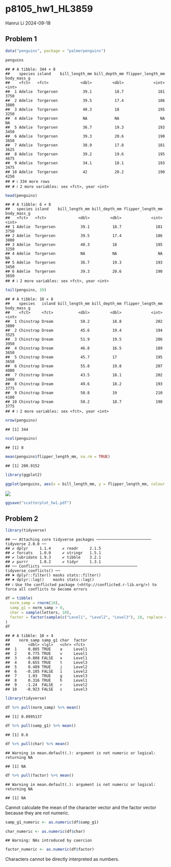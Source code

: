 p8105_hw1_HL3859
================
Hanrui Li
2024-09-18

## Problem 1

``` r
data("penguins", package = "palmerpenguins")
```

``` r
penguins
```

    ## # A tibble: 344 × 8
    ##    species island    bill_length_mm bill_depth_mm flipper_length_mm body_mass_g
    ##    <fct>   <fct>              <dbl>         <dbl>             <int>       <int>
    ##  1 Adelie  Torgersen           39.1          18.7               181        3750
    ##  2 Adelie  Torgersen           39.5          17.4               186        3800
    ##  3 Adelie  Torgersen           40.3          18                 195        3250
    ##  4 Adelie  Torgersen           NA            NA                  NA          NA
    ##  5 Adelie  Torgersen           36.7          19.3               193        3450
    ##  6 Adelie  Torgersen           39.3          20.6               190        3650
    ##  7 Adelie  Torgersen           38.9          17.8               181        3625
    ##  8 Adelie  Torgersen           39.2          19.6               195        4675
    ##  9 Adelie  Torgersen           34.1          18.1               193        3475
    ## 10 Adelie  Torgersen           42            20.2               190        4250
    ## # ℹ 334 more rows
    ## # ℹ 2 more variables: sex <fct>, year <int>

``` r
head(penguins)
```

    ## # A tibble: 6 × 8
    ##   species island    bill_length_mm bill_depth_mm flipper_length_mm body_mass_g
    ##   <fct>   <fct>              <dbl>         <dbl>             <int>       <int>
    ## 1 Adelie  Torgersen           39.1          18.7               181        3750
    ## 2 Adelie  Torgersen           39.5          17.4               186        3800
    ## 3 Adelie  Torgersen           40.3          18                 195        3250
    ## 4 Adelie  Torgersen           NA            NA                  NA          NA
    ## 5 Adelie  Torgersen           36.7          19.3               193        3450
    ## 6 Adelie  Torgersen           39.3          20.6               190        3650
    ## # ℹ 2 more variables: sex <fct>, year <int>

``` r
tail(penguins, 10)
```

    ## # A tibble: 10 × 8
    ##    species   island bill_length_mm bill_depth_mm flipper_length_mm body_mass_g
    ##    <fct>     <fct>           <dbl>         <dbl>             <int>       <int>
    ##  1 Chinstrap Dream            50.2          18.8               202        3800
    ##  2 Chinstrap Dream            45.6          19.4               194        3525
    ##  3 Chinstrap Dream            51.9          19.5               206        3950
    ##  4 Chinstrap Dream            46.8          16.5               189        3650
    ##  5 Chinstrap Dream            45.7          17                 195        3650
    ##  6 Chinstrap Dream            55.8          19.8               207        4000
    ##  7 Chinstrap Dream            43.5          18.1               202        3400
    ##  8 Chinstrap Dream            49.6          18.2               193        3775
    ##  9 Chinstrap Dream            50.8          19                 210        4100
    ## 10 Chinstrap Dream            50.2          18.7               198        3775
    ## # ℹ 2 more variables: sex <fct>, year <int>

``` r
nrow(penguins)
```

    ## [1] 344

``` r
ncol(penguins)
```

    ## [1] 8

``` r
mean(penguins$flipper_length_mm, na.rm = TRUE)
```

    ## [1] 200.9152

``` r
library(ggplot2)

ggplot(penguins, aes(x = bill_length_mm, y = flipper_length_mm, colour = species)) + geom_point()
```

![](p8105_hw1_HL3859_files/figure-gfm/unnamed-chunk-3-1.png)<!-- -->

``` r
ggsave("scatterplot_hw1.pdf")
```

## Problem 2

``` r
library(tidyverse)
```

    ## ── Attaching core tidyverse packages ──────────────────────── tidyverse 2.0.0 ──
    ## ✔ dplyr     1.1.4     ✔ readr     2.1.5
    ## ✔ forcats   1.0.0     ✔ stringr   1.5.1
    ## ✔ lubridate 1.9.3     ✔ tibble    3.2.1
    ## ✔ purrr     1.0.2     ✔ tidyr     1.3.1
    ## ── Conflicts ────────────────────────────────────────── tidyverse_conflicts() ──
    ## ✖ dplyr::filter() masks stats::filter()
    ## ✖ dplyr::lag()    masks stats::lag()
    ## ℹ Use the conflicted package (<http://conflicted.r-lib.org/>) to force all conflicts to become errors

``` r
df = tibble(
  norm_samp = rnorm(10),
  samp_g1 = norm_samp > 0,
  char = sample(letters, 10),
  factor = factor(sample(c("Level1", "Level2", "Level3"), 10, replace = TRUE))
)
df
```

    ## # A tibble: 10 × 4
    ##    norm_samp samp_g1 char  factor
    ##        <dbl> <lgl>   <chr> <fct> 
    ##  1     0.805 TRUE    a     Level1
    ##  2     0.775 TRUE    v     Level1
    ##  3    -0.808 FALSE   x     Level1
    ##  4     0.655 TRUE    t     Level3
    ##  5     0.489 TRUE    j     Level2
    ##  6    -0.105 FALSE   i     Level2
    ##  7     1.03  TRUE    g     Level3
    ##  8     0.316 TRUE    h     Level1
    ##  9    -1.24  FALSE   r     Level2
    ## 10    -0.923 FALSE   c     Level3

``` r
library(tidyverse)

df %>% pull(norm_samp) %>% mean()
```

    ## [1] 0.0995137

``` r
df %>% pull(samp_g1) %>% mean()
```

    ## [1] 0.6

``` r
df %>% pull(char) %>% mean()
```

    ## Warning in mean.default(.): argument is not numeric or logical: returning NA

    ## [1] NA

``` r
df %>% pull(factor) %>% mean()
```

    ## Warning in mean.default(.): argument is not numeric or logical: returning NA

    ## [1] NA

Cannot calculate the mean of the character vector and the factor vector
because they are not numeric.

``` r
samp_g1_numeric <- as.numeric(df$samp_g1)

char_numeric <- as.numeric(df$char)
```

    ## Warning: NAs introduced by coercion

``` r
factor_numeric <- as.numeric(df$factor)
```

Characters cannot be directly interpreted as numbers.

